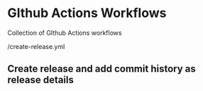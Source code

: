 # GIthub Actions Workflows

Collection of GIthub Actions workflows

/create-release.yml

## Create release and add commit history as release details
